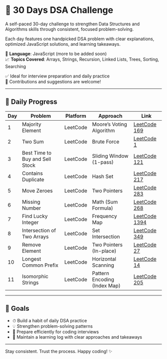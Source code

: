 # 🚀 30 Days DSA Challenge

A self-paced 30-day challenge to strengthen Data Structures and Algorithms skills through consistent, focused problem-solving.

Each day features one handpicked DSA problem with clear explanations, optimized JavaScript solutions, and learning takeaways.

📌 **Language**: JavaScript (more to be added soon)  
📈 **Topics Covered**: Arrays, Strings, Recursion, Linked Lists, Trees, Sorting, Searching

✅ Ideal for interview preparation and daily practice  
🌟 Contributions and suggestions are welcome!

---

## 📅 Daily Progress

| Day | Problem                         | Platform | Approach                     | Link                                                                           |
| --- | ------------------------------- | -------- | ---------------------------- | ------------------------------------------------------------------------------ |
| 1   | Majority Element                | LeetCode | Moore’s Voting Algorithm     | [LeetCode 169](https://leetcode.com/problems/majority-element/)                |
| 2   | Two Sum                         | LeetCode | Brute Force                  | [LeetCode 1](https://leetcode.com/problems/two-sum/)                           |
| 3   | Best Time to Buy and Sell Stock | LeetCode | Sliding Window (1-pass)      | [LeetCode 121](https://leetcode.com/problems/best-time-to-buy-and-sell-stock/) |
| 4   | Contains Duplicate              | LeetCode | Hash Set                     | [LeetCode 217](https://leetcode.com/problems/contains-duplicate/)              |
| 5   | Move Zeroes                     | LeetCode | Two Pointers                 | [LeetCode 283](https://leetcode.com/problems/move-zeroes/)                     |
| 6   | Missing Number                  | LeetCode | Math (Sum Formula)           | [LeetCode 268](https://leetcode.com/problems/missing-number/)                  |
| 7   | Find Lucky Integer              | LeetCode | Frequency Map                | [LeetCode 1394](https://leetcode.com/problems/find-lucky-integer-in-an-array/) |
| 8   | Intersection of Two Arrays      | LeetCode | Set Intersection             | [LeetCode 349](https://leetcode.com/problems/intersection-of-two-arrays/)      |
| 9   | Remove Element                  | LeetCode | Two Pointers (In-place)      | [LeetCode 27](https://leetcode.com/problems/remove-element/)                   |
| 10  | Longest Common Prefix           | LeetCode | Horizontal Scanning          | [LeetCode 14](https://leetcode.com/problems/longest-common-prefix/)            |
| 11  | Isomorphic Strings              | LeetCode | Pattern Encoding (Index Map) | [LeetCode 205](https://leetcode.com/problems/isomorphic-strings/)              |

---

## 🎯 Goals

- ⏱ Build a habit of daily DSA practice
- 💡 Strengthen problem-solving patterns
- 🧠 Prepare efficiently for coding interviews
- 📘 Maintain a learning log with clear approaches and takeaways

---

Stay consistent. Trust the process. Happy coding! ✨
